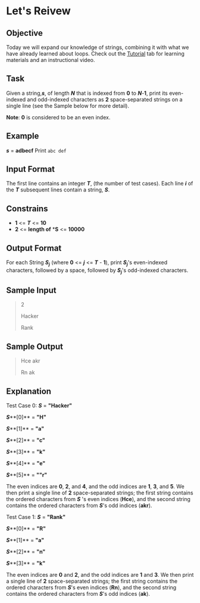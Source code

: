 # Let's Reivew

## Objective 
Today we will expand our knowledge of strings, combining it with what we have already learned about loops. Check out the [Tutorial](https://www.hackerrank.com/challenges/30-review-loop/tutorial) tab for learning materials and an instructional video.

## Task 
Given a string,***s***, of length ***N*** that is indexed from **0** to ***N***-**1**, print its even-indexed and odd-indexed characters as **2** space-separated strings on a single line (see the Sample below for more detail).

**Note**: **0** is considered to be an even index.
 
 ## Example
***s*** = **adbecf**
 Print `abc def`
 
 ## Input Format
 The first line contains an integer ***T***,  (the number of test cases). 
 Each line ***i*** of the ***T*** subsequent lines contain a string, ***S***.

## Constrains
* **1** <= ***T*** <= **10**
* **2** <= **length of** ***S** <= **10000**

## Output Format
For each String  ***S<sub>j</sub>*** (where **0** <= ***j*** <= ***T*** - **1**), print ***S<sub>j</sub>***'s even-indexed characters, followed by a space, followed by ***S<sub>j</sub>***'s odd-indexed characters.

## Sample Input
>2
>
>Hacker
>
>Rank
>

## Sample Output
>Hce akr
>
>Rn ak

## Explanation
Test Case 0: ***S*** = **"Hacker"**

***S*****[0]**  = **"H"**

***S*****[1]**  = **"a"**

***S*****[2]**  = **"c"**

***S*****[3]**  = **"k"**

***S*****[4]**  = **"e"**

***S*****[5]**  = **""r"**

The even indices are **0**, **2**, and **4**, and the odd indices are **1**, **3**, and **5**. We then print a single line of **2** space-separated strings; the first string contains the ordered characters from ***S***  's even indices (**Hce**), and the second string contains the ordered characters from ***S***'s odd indices (**akr**).

Test Case 1: ***S*** = **"Rank"**

***S*****[0]** = **"R"**

***S*****[1]** = **"a"**

***S*****[2]** = **"n"**

***S*****[3]** = **"k"**

The even indices are  **0** and **2**, and the odd indices are  **1** and **3**. We then print a single line of **2** space-separated strings; the first string contains the ordered characters from ***S***'s even indices (**Rn**), and the second string contains the ordered characters from ***S***'s odd indices (**ak**).
